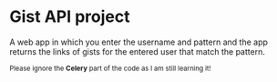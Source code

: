 # Gist API project

A web app in which you enter the username and pattern and the app returns the links of gists for the entered user that match the pattern.

<sub>Please ignore the __Celery__ part of the code as I am still learning it!</sub>
